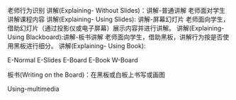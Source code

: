 老师行为识别
讲解(Explaining- Without Slides)：讲解-普通讲解 老师面对学生讲解课程内容
讲解(Explaining- Using Slides): 讲解-屏幕幻灯片 老师面向学生，借助幻灯片（通过投影仪或电子屏幕）展示内容并进行讲解。
讲解(Explaining- Using Blackboard):讲解-板书讲解 老师面向学生，借助黑板，讲解行为按是否使用黑板进行细分。
讲解(Explaining- Using Book):

E-Normal
E-Slides
E-Board
E-Book
W-Board

板书(Writing on the Board)：在黑板或白板上书写或画图

Using-multimedia 